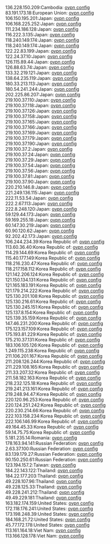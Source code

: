 136.228.150.209:Cambodia: [ovpn config](vpn/136_228_150_209.ovpn)  
83.191.173.18:European Union: [ovpn config](vpn/83_191_173_18.ovpn)  
106.150.195.201:Japan: [ovpn config](vpn/106_150_195_201.ovpn)  
106.168.225.252:Japan: [ovpn config](vpn/106_168_225_252.ovpn)  
111.234.186.128:Japan: [ovpn config](vpn/111_234_186_128.ovpn)  
116.222.3.135:Japan: [ovpn config](vpn/116_222_3_135.ovpn)  
118.240.149.174:Japan: [ovpn config](vpn/118_240_149_174.ovpn)  
118.240.149.174:Japan: [ovpn config](vpn/118_240_149_174.ovpn)  
122.22.83.199:Japan: [ovpn config](vpn/122_22_83_199.ovpn)  
122.24.37.10:Japan: [ovpn config](vpn/122_24_37_10.ovpn)  
126.115.89.44:Japan: [ovpn config](vpn/126_115_89_44.ovpn)  
126.88.63.74:Japan: [ovpn config](vpn/126_88_63_74.ovpn)  
133.32.219.121:Japan: [ovpn config](vpn/133_32_219_121.ovpn)  
138.64.235.119:Japan: [ovpn config](vpn/138_64_235_119.ovpn)  
180.33.213.113:Japan: [ovpn config](vpn/180_33_213_113.ovpn)  
180.54.241.244:Japan: [ovpn config](vpn/180_54_241_244.ovpn)  
202.225.86.207:Japan: [ovpn config](vpn/202_225_86_207.ovpn)  
219.100.37.110:Japan: [ovpn config](vpn/219_100_37_110.ovpn)  
219.100.37.118:Japan: [ovpn config](vpn/219_100_37_118.ovpn)  
219.100.37.126:Japan: [ovpn config](vpn/219_100_37_126.ovpn)  
219.100.37.158:Japan: [ovpn config](vpn/219_100_37_158.ovpn)  
219.100.37.165:Japan: [ovpn config](vpn/219_100_37_165.ovpn)  
219.100.37.166:Japan: [ovpn config](vpn/219_100_37_166.ovpn)  
219.100.37.169:Japan: [ovpn config](vpn/219_100_37_169.ovpn)  
219.100.37.179:Japan: [ovpn config](vpn/219_100_37_179.ovpn)  
219.100.37.190:Japan: [ovpn config](vpn/219_100_37_190.ovpn)  
219.100.37.2:Japan: [ovpn config](vpn/219_100_37_2.ovpn)  
219.100.37.24:Japan: [ovpn config](vpn/219_100_37_24.ovpn)  
219.100.37.29:Japan: [ovpn config](vpn/219_100_37_29.ovpn)  
219.100.37.54:Japan: [ovpn config](vpn/219_100_37_54.ovpn)  
219.100.37.56:Japan: [ovpn config](vpn/219_100_37_56.ovpn)  
219.100.37.81:Japan: [ovpn config](vpn/219_100_37_81.ovpn)  
219.100.37.90:Japan: [ovpn config](vpn/219_100_37_90.ovpn)  
220.210.146.8:Japan: [ovpn config](vpn/220_210_146_8.ovpn)  
221.249.136.115:Japan: [ovpn config](vpn/221_249_136_115.ovpn)  
222.11.53.54:Japan: [ovpn config](vpn/222_11_53_54.ovpn)  
222.2.67.113:Japan: [ovpn config](vpn/222_2_67_113.ovpn)  
222.8.248.120:Japan: [ovpn config](vpn/222_8_248_120.ovpn)  
59.129.44.173:Japan: [ovpn config](vpn/59_129_44_173.ovpn)  
59.169.255.18:Japan: [ovpn config](vpn/59_169_255_18.ovpn)  
60.147.30.219:Japan: [ovpn config](vpn/60_147_30_219.ovpn)  
60.90.120.62:Japan: [ovpn config](vpn/60_90_120_62.ovpn)  
92.202.42.173:Japan: [ovpn config](vpn/92_202_42_173.ovpn)  
106.244.234.39:Korea Republic of: [ovpn config](vpn/106_244_234_39.ovpn)  
113.60.36.40:Korea Republic of: [ovpn config](vpn/113_60_36_40.ovpn)  
114.29.144.69:Korea Republic of: [ovpn config](vpn/114_29_144_69.ovpn)  
115.40.177.149:Korea Republic of: [ovpn config](vpn/115_40_177_149.ovpn)  
118.216.230.47:Korea Republic of: [ovpn config](vpn/118_216_230_47.ovpn)  
118.217.158.112:Korea Republic of: [ovpn config](vpn/118_217_158_112.ovpn)  
121.142.206.124:Korea Republic of: [ovpn config](vpn/121_142_206_124.ovpn)  
121.150.134.131:Korea Republic of: [ovpn config](vpn/121_150_134_131.ovpn)  
121.165.183.191:Korea Republic of: [ovpn config](vpn/121_165_183_191.ovpn)  
121.179.214.222:Korea Republic of: [ovpn config](vpn/121_179_214_222.ovpn)  
125.130.201.108:Korea Republic of: [ovpn config](vpn/125_130_201_108.ovpn)  
125.130.216.61:Korea Republic of: [ovpn config](vpn/125_130_216_61.ovpn)  
125.130.245.151:Korea Republic of: [ovpn config](vpn/125_130_245_151.ovpn)  
125.137.8.154:Korea Republic of: [ovpn config](vpn/125_137_8_154.ovpn)  
125.139.35.159:Korea Republic of: [ovpn config](vpn/125_139_35_159.ovpn)  
147.46.231.200:Korea Republic of: [ovpn config](vpn/147_46_231_200.ovpn)  
175.123.157.109:Korea Republic of: [ovpn config](vpn/175_123_157_109.ovpn)  
175.193.81.229:Korea Republic of: [ovpn config](vpn/175_193_81_229.ovpn)  
175.210.37.131:Korea Republic of: [ovpn config](vpn/175_210_37_131.ovpn)  
183.106.105.126:Korea Republic of: [ovpn config](vpn/183_106_105_126.ovpn)  
1.249.115.238:Korea Republic of: [ovpn config](vpn/1_249_115_238.ovpn)  
211.106.201.167:Korea Republic of: [ovpn config](vpn/211_106_201_167.ovpn)  
211.208.126.244:Korea Republic of: [ovpn config](vpn/211_208_126_244.ovpn)  
211.229.108.165:Korea Republic of: [ovpn config](vpn/211_229_108_165.ovpn)  
211.33.207.32:Korea Republic of: [ovpn config](vpn/211_33_207_32.ovpn)  
211.58.182.163:Korea Republic of: [ovpn config](vpn/211_58_182_163.ovpn)  
218.232.125.18:Korea Republic of: [ovpn config](vpn/218_232_125_18.ovpn)  
219.241.213.161:Korea Republic of: [ovpn config](vpn/219_241_213_161.ovpn)  
219.248.94.47:Korea Republic of: [ovpn config](vpn/219_248_94_47.ovpn)  
220.120.96.253:Korea Republic of: [ovpn config](vpn/220_120_96_253.ovpn)  
220.124.251.242:Korea Republic of: [ovpn config](vpn/220_124_251_242.ovpn)  
220.230.214.66:Korea Republic of: [ovpn config](vpn/220_230_214_66.ovpn)  
222.103.158.234:Korea Republic of: [ovpn config](vpn/222_103_158_234.ovpn)  
222.106.146.99:Korea Republic of: [ovpn config](vpn/222_106_146_99.ovpn)  
49.164.45.33:Korea Republic of: [ovpn config](vpn/49_164_45_33.ovpn)  
59.14.75.75:Korea Republic of: [ovpn config](vpn/59_14_75_75.ovpn)  
5.181.235.14:Romania: [ovpn config](vpn/5_181_235_14.ovpn)  
178.163.94.141:Russian Federation: [ovpn config](vpn/178_163_94_141.ovpn)  
2.63.37.100:Russian Federation: [ovpn config](vpn/2_63_37_100.ovpn)  
83.139.179.27:Russian Federation: [ovpn config](vpn/83_139_179_27.ovpn)  
90.150.250.61:Russian Federation: [ovpn config](vpn/90_150_250_61.ovpn)  
123.194.157.2:Taiwan: [ovpn config](vpn/123_194_157_2.ovpn)  
184.22.143.122:Thailand: [ovpn config](vpn/184_22_143_122.ovpn)  
184.22.177.203:Thailand: [ovpn config](vpn/184_22_177_203.ovpn)  
49.228.107.96:Thailand: [ovpn config](vpn/49_228_107_96.ovpn)  
49.228.125.33:Thailand: [ovpn config](vpn/49_228_125_33.ovpn)  
49.228.241.212:Thailand: [ovpn config](vpn/49_228_241_212.ovpn)  
49.49.229.181:Thailand: [ovpn config](vpn/49_49_229_181.ovpn)  
163.182.174.159:United States: [ovpn config](vpn/163_182_174_159.ovpn)  
172.118.176.241:United States: [ovpn config](vpn/172_118_176_241.ovpn)  
173.198.248.39:United States: [ovpn config](vpn/173_198_248_39.ovpn)  
184.168.21.72:United States: [ovpn config](vpn/184_168_21_72.ovpn)  
45.77.172.178:United States: [ovpn config](vpn/45_77_172_178.ovpn)  
113.161.164.18:Viet Nam: [ovpn config](vpn/113_161_164_18.ovpn)  
113.166.128.178:Viet Nam: [ovpn config](vpn/113_166_128_178.ovpn)  
